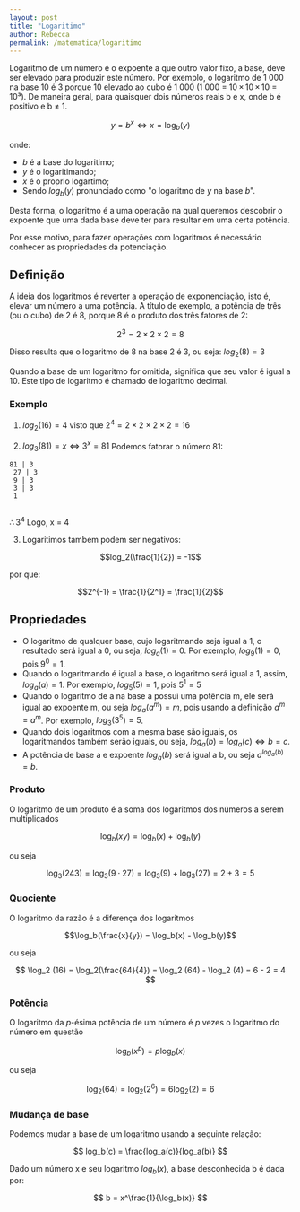 ```yaml
---
layout: post
title: "Logaritimo"
author: Rebecca
permalink: /matematica/logaritimo
---
```


Logaritmo de um número é o expoente a que outro valor fixo, a base, deve ser elevado para produzir este número. Por exemplo, o logaritmo de 1 000 na base 10 é 3 porque 10 elevado ao cubo é 1 000 (1 000 = 10 × 10 × 10 = 10³). De maneira geral, para quaisquer dois números reais b e x, onde b é positivo e b ≠ 1.

$$ y = b^x \Leftrightarrow x=\log_b(y) $$

onde:
- $b$ é a base do logaritimo;
- $y$ é o logaritimando;
- $x$ é o proprio logartimo;
- Sendo $log_b(y)$ pronunciado como "o logaritmo de $y$ na base $b$".

Desta forma, o logaritmo é a uma operação na qual queremos descobrir o expoente que uma dada base deve ter para resultar em uma certa potência.

Por esse motivo, para fazer operações com logaritmos é necessário conhecer as propriedades da potenciação.

## Definição
A ideia dos logaritmos é reverter a operação de exponenciação, isto é, elevar um número a uma potência. A título de exemplo, a potência de três (ou o cubo) de 2 é 8, porque 8 é o produto dos três fatores de 2:

$$ 2^3 = 2 \times 2 \times 2 = 8 $$

Disso resulta que o logaritmo de 8 na base 2 é 3, ou seja: $log_2(8) = 3$

Quando a base de um logaritmo for omitida, significa que seu valor é igual a 10. Este tipo de logaritmo é chamado de logaritmo decimal.

### Exemplo
1. $log_2(16) = 4$ visto que $2^4 = 2 \times 2 \times 2 \times 2 = 16$ 

2. $log_3(81) = x \Leftrightarrow 3^x = 81$
Podemos fatorar o número 81:

<code>81 | 3 <br>
27 | 3 <br>
9  | 3 <br>
3  | 3 <br>
1 <br> </code>

$\therefore 3^4$ Logo, x = 4

3. Logaritimos tambem podem ser negativos:

$$log_2(\frac{1}{2}) = -1$$

por que:

$$2^{-1} = \frac{1}{2^1} = \frac{1}{2}$$

## Propriedades
- O logaritmo de qualquer base, cujo logaritmando seja igual a 1, o resultado será igual a 0, ou seja, $log_a(1) = 0$. Por exemplo, $log_9(1) = 0$, pois $9^0 = 1$.
- Quando o logaritmando é igual a base, o logaritmo será igual a 1, assim, $log_a(a) = 1$. Por exemplo, $log_5(5) = 1$, pois $5^1= 5$
- Quando o logaritmo de a na base a possui uma potência m, ele será igual ao expoente m, ou seja $log_a(a^m) = m,$ pois usando a definição $a^m = a^m$. Por exemplo, $log_3(3^5) = 5$.
- Quando dois logaritmos com a mesma base são iguais, os logaritmandos também serão iguais, ou seja, $log_a(b) = log_a(c) \Leftrightarrow b = c$.
- A potência de base a e expoente $log_a(b)$ será igual a b, ou seja $a^{log_a(b)} = b$.

### Produto
O logaritmo de um produto é a soma dos logaritmos dos números a serem multiplicados

$$ \log_b(x y) = \log_b (x) + \log_b (y)$$

ou seja

$$ \log_3 (243) = \log_3(9 \cdot 27) = \log_3 (9) + \log_3 (27) =  2 + 3 = 5 $$

### Quociente
O logaritmo da razão é a diferença dos logaritmos

$$\log_b(\frac{x}{y}) = \log_b(x) - \log_b(y)$$

ou seja

$$ \log_2 (16) = \log_2(\frac{64}{4}) = \log_2 (64) - \log_2 (4) = 6 - 2 = 4 $$

### Potência
O logaritmo da _p_-ésima potência de um número é _p_ vezes o logaritmo do número em questão

$$ \log_b(x^p) = p \log_b (x) $$

ou seja

$$ \log_2 (64) = \log_2 (2^6) = 6 \log_2 (2) = 6 $$

### Mudança de base
Podemos mudar a base de um logaritmo usando a seguinte relação:

$$ log_b(c) = \frac{log_a(c)}{log_a(b)} $$ 

Dado um número x e seu logaritmo $log_b(x)$, a base desconhecida b é dada por:

$$ b = x^\frac{1}{\log_b(x)} $$
